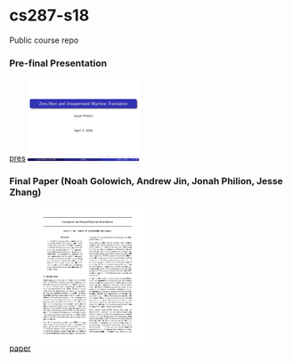 # cs287-s18
Public course repo

### Pre-final Presentation

[pres](https://github.com/jonahthelion/cs287-s18/blob/master/final/pres.pdf)
<img src="https://github.com/jonahthelion/cs287-s18/blob/master/final/pres_imgs/pres-01.png" width="200" />

### Final Paper (Noah Golowich, Andrew Jin, Jonah Philion, Jesse Zhang)

[paper](https://github.com/jonahthelion/cs287-s18/blob/master/final/cs287_s18_master.pdf)
<img src="https://github.com/jonahthelion/cs287-s18/blob/master/final/pres_imgs/cs287_s18_master-01.png" width="200" />




